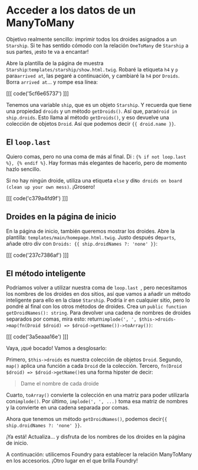 # Acceder a los datos de un ManyToMany

Objetivo realmente sencillo: imprimir todos los droides asignados a un `Starship`. Si te has sentido cómodo con la relación `OneToMany` de `Starship` a sus partes, ¡esto te va a encantar!

Abre la plantilla de la página de muestra `Starship`:`templates/starship/show.html.twig`. Robaré la etiqueta `h4` y `p` para`arrived at`, las pegaré a continuación, y cambiaré la `h4` por `Droids`. Borra `arrived at`... y rompe esa línea:

[[[ code('5cf6e65737') ]]]

Tenemos una variable `ship`, que es un objeto `Starship`. Y recuerda que tiene una propiedad `droids` y un método `getDroids()`. Así que, para`droid in ship.droids`. Esto llama al método `getDroids()`, y eso devuelve una colección de objetos `Droid`. Así que podemos decir `{{ droid.name }}`.

## El `loop.last`

Quiero comas, pero no una coma de más al final. Di : 
`{% if not loop.last %}, {% endif %}`. Hay formas más elegantes de hacerlo, pero de momento hazlo sencillo.

Si no hay ningún droide, utiliza una etiqueta `else` y di`No droids on board (clean up your own mess)`. ¡Grosero!

[[[ code('c379a4fd9f') ]]]

## Droides en la página de inicio

En la página de inicio, también queremos mostrar los droides. Abre la plantilla: `templates/main/homepage.html.twig`. Justo después de`parts`, añade otro div con `Droids: {{ ship.droidNames ?: 'none' }}`:

[[[ code('237c7386af') ]]]

## El método inteligente

Podríamos volver a utilizar nuestra coma de `loop.last `, pero necesitamos los nombres de los droides en dos sitios, así que vamos a añadir un método inteligente para ello en la clase `Starship`. Podría ir en cualquier sitio, pero lo pondré al final con los otros métodos de droides. Crea un `public function getDroidNames(): string`. Para devolver una cadena de nombres de droides separados por comas, mira esto: return`implode(', ', $this->droids->map(fn(Droid $droid) => $droid->getName())->toArray())`:

[[[ code('3a5eaaa16e') ]]]

Vaya, ¡qué bocado! Vamos a desglosarlo:

Primero, `$this->droids` es nuestra colección de objetos `Droid`. Segundo, `map()` aplica una función a cada `Droid` de la colección. Tercero, `fn(Droid $droid) => $droid->getName()`es una forma hipster de decir:

> Dame el nombre de cada droide

Cuarto, `toArray()` convierte la colección en una matriz para poder utilizarla con`implode()`. Por último, `implode(', ', ...)` toma esa matriz de nombres y la convierte en una cadena separada por comas.

Ahora que tenemos un método `getDroidNames()`, podemos decir`{{ ship.droidNames ?: 'none' }}`.

¡Ya está! Actualiza... y disfruta de los nombres de los droides en la página de inicio.

A continuación: utilicemos Foundry para establecer la relación ManyToMany en los accesorios. ¡Otro lugar en el que brilla Foundry!
